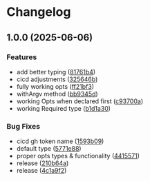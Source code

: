 # Changelog

## 1.0.0 (2025-06-06)


### Features

* add better typing ([81761b4](https://github.com/dabrowskif/simplecli/commit/81761b423c76c701e05c6b212368ed152bdb293f))
* cicd adjustments ([325646b](https://github.com/dabrowskif/simplecli/commit/325646bba0058785b9b4eda0170f114b63af58ab))
* fully working opts ([ff21bf3](https://github.com/dabrowskif/simplecli/commit/ff21bf3ddc0e0f4ec4db3e630c79f4d8b45313b9))
* withArgv method ([bb9345d](https://github.com/dabrowskif/simplecli/commit/bb9345dc6f94b26b6c4238117252608cfbb91f61))
* working Opts when declared first ([c93700a](https://github.com/dabrowskif/simplecli/commit/c93700a8356f2e7553b7c45dae8028e426896ae2))
* working Required type ([b1d1a30](https://github.com/dabrowskif/simplecli/commit/b1d1a301c9777fd63422cc23cafd89de3644bef2))


### Bug Fixes

* cicd gh token name ([1593b09](https://github.com/dabrowskif/simplecli/commit/1593b09dc15f468b559ec98b9aeed607df5d1db7))
* default type ([5771e88](https://github.com/dabrowskif/simplecli/commit/5771e883ebffe992d8017310f0c329d79ea42ac0))
* proper opts types & functionality ([4415571](https://github.com/dabrowskif/simplecli/commit/4415571630c9e861eeafdc3be461c6eb84ff8ddf))
* release ([210b64a](https://github.com/dabrowskif/simplecli/commit/210b64acd864f1cbc1801ac134cc50a3b8673405))
* release ([4c1a9f2](https://github.com/dabrowskif/simplecli/commit/4c1a9f23bd28a30e20d5703d1ecaedc85efb159d))
